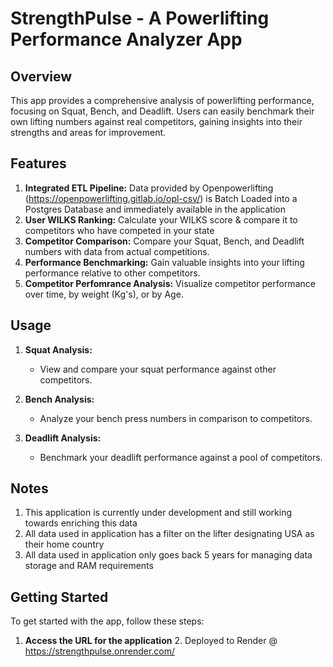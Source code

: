 # StrengthPulse - A Powerlifting Performance Analyzer App

## Overview

This app provides a comprehensive analysis of powerlifting performance, focusing on Squat, Bench, and Deadlift. Users can easily benchmark their own lifting numbers against real competitors, gaining insights into their strengths and areas for improvement.

## Features

1. **Integrated ETL Pipeline:** Data provided by Openpowerlifting (https://openpowerlifting.gitlab.io/opl-csv/) is Batch Loaded into a Postgres Database and immediately available in the application
2. **User WILKS Ranking:** Calculate your WILKS score & compare it to competitors who have competed in your state
2. **Competitor Comparison:** Compare your Squat, Bench, and Deadlift numbers with data from actual competitions.
3. **Performance Benchmarking:** Gain valuable insights into your lifting performance relative to other competitors.
4. **Competitor Perfomrance Analysis:** Visualize competitor performance over time, by weight (Kg's), or by Age.

## Usage

1. **Squat Analysis:**
   - View and compare your squat performance against other competitors.

2. **Bench Analysis:**
   - Analyze your bench press numbers in comparison to competitors.

3. **Deadlift Analysis:**
   - Benchmark your deadlift performance against a pool of competitors.

## Notes

1. This application is currently under development and still working towards enriching this data
2. All data used in application has a filter on the lifter designating USA as their home country 
3. All data used in application only goes back 5 years for managing data storage and RAM requirements

## Getting Started

To get started with the app, follow these steps:

1. **Access the URL for the application**
   2. Deployed to Render @ https://strengthpulse.onrender.com/
